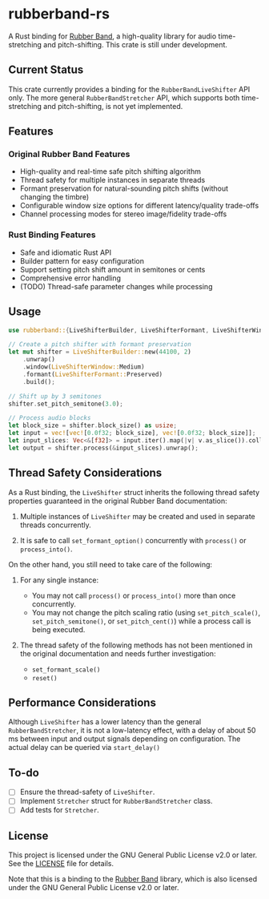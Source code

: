 # rubberband-rs

A Rust binding for [Rubber Band](https://breakfastquay.com/rubberband/), a high-quality library for audio time-stretching and pitch-shifting. This crate is still under development.

## Current Status

This crate currently provides a binding for the `RubberBandLiveShifter` API only. The more general `RubberBandStretcher` API, which supports both time-stretching and pitch-shifting, is not yet implemented.

## Features

### Original Rubber Band Features

- High-quality and real-time safe pitch shifting algorithm
- Thread safety for multiple instances in separate threads
- Formant preservation for natural-sounding pitch shifts (without changing the timbre)
- Configurable window size options for different latency/quality trade-offs
- Channel processing modes for stereo image/fidelity trade-offs

### Rust Binding Features

- Safe and idiomatic Rust API
- Builder pattern for easy configuration
- Support setting pitch shift amount in semitones or cents
- Comprehensive error handling
- (TODO) Thread-safe parameter changes while processing

## Usage

```rust
use rubberband::{LiveShifterBuilder, LiveShifterFormant, LiveShifterWindow};

// Create a pitch shifter with formant preservation
let mut shifter = LiveShifterBuilder::new(44100, 2)
    .unwrap()
    .window(LiveShifterWindow::Medium)
    .formant(LiveShifterFormant::Preserved)
    .build();

// Shift up by 3 semitones
shifter.set_pitch_semitone(3.0);

// Process audio blocks
let block_size = shifter.block_size() as usize;
let input = vec![vec![0.0f32; block_size], vec![0.0f32; block_size]];
let input_slices: Vec<&[f32]> = input.iter().map(|v| v.as_slice()).collect();
let output = shifter.process(&input_slices).unwrap();
```

## Thread Safety Considerations

As a Rust binding, the `LiveShifter` struct inherits the following thread safety properties guaranteed in the original Rubber Band documentation:

1. Multiple instances of `LiveShifter` may be created and used in separate threads concurrently.

2. It is safe to call `set_formant_option()` concurrently with `process()` or `process_into()`.

On the other hand, you still need to take care of the following:

1. For any single instance:

   - You may not call `process()` or `process_into()` more than once concurrently.
   - You may not change the pitch scaling ratio (using `set_pitch_scale()`, `set_pitch_semitone()`, or `set_pitch_cent()`) while a process call is being executed.

2. The thread safety of the following methods has not been mentioned in the original documentation and needs further investigation:

   - `set_formant_scale()`
   - `reset()`

## Performance Considerations

Although `LiveShifter` has a lower latency than the general `RubberBandStretcher`, it is not a low-latency effect, with a delay of about 50 ms between input and output signals depending on configuration. The actual delay can be queried via `start_delay()`

## To-do

- [ ] Ensure the thread-safety of `LiveShifter`.
- [ ] Implement `Stretcher` struct for `RubberBandStretcher` class.
- [ ] Add tests for `Stretcher`.

## License

This project is licensed under the GNU General Public License v2.0 or later. See the [LICENSE](LICENSE) file for details.

Note that this is a binding to the [Rubber Band](https://breakfastquay.com/rubberband/) library, which is also licensed under the GNU General Public License v2.0 or later.
